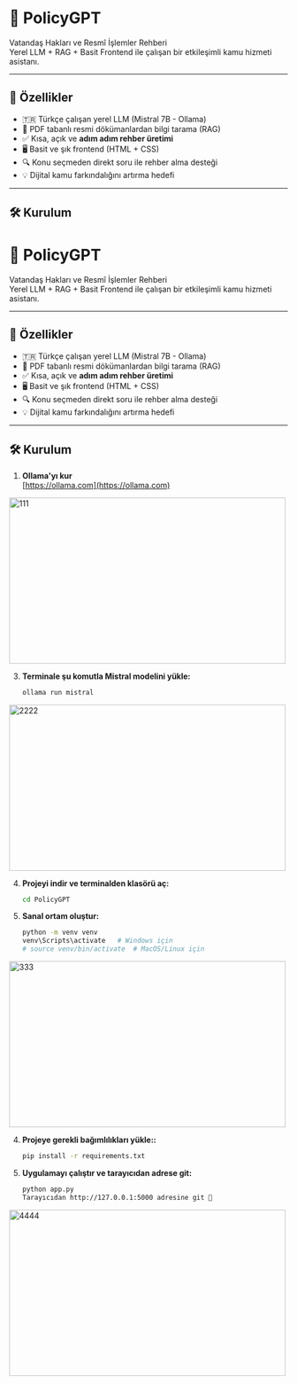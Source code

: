 # 📘 PolicyGPT

Vatandaş Hakları ve Resmî İşlemler Rehberi  
Yerel LLM + RAG + Basit Frontend ile çalışan bir etkileşimli kamu hizmeti asistanı.

---

## 🚀 Özellikler

- 🇹🇷 Türkçe çalışan yerel LLM (Mistral 7B - Ollama)
- 📄 PDF tabanlı resmi dökümanlardan bilgi tarama (RAG)
- ✅ Kısa, açık ve **adım adım rehber üretimi**
- 🖥️ Basit ve şık frontend (HTML + CSS)
- 🔍 Konu seçmeden direkt soru ile rehber alma desteği
- 💡 Dijital kamu farkındalığını artırma hedefi

---

## 🛠️ Kurulum

# 📘 PolicyGPT

Vatandaş Hakları ve Resmî İşlemler Rehberi  
Yerel LLM + RAG + Basit Frontend ile çalışan bir etkileşimli kamu hizmeti asistanı.

---

## 🚀 Özellikler

- 🇹🇷 Türkçe çalışan yerel LLM (Mistral 7B - Ollama)
- 📄 PDF tabanlı resmi dökümanlardan bilgi tarama (RAG)
- ✅ Kısa, açık ve **adım adım rehber üretimi**
- 🖥️ Basit ve şık frontend (HTML + CSS)
- 🔍 Konu seçmeden direkt soru ile rehber alma desteği
- 💡 Dijital kamu farkındalığını artırma hedefi

---

## 🛠️ Kurulum

1. **Ollama'yı kur**  
   [https://ollama.com](https://ollama.com)
<img width="500" height="300" alt="111" src="https://github.com/user-attachments/assets/2b800830-b165-426e-ba37-6ba3f2473fb7" />

3. **Terminale şu komutla Mistral modelini yükle:**
   ```bash
   ollama run mistral
<img width="500" height="300" alt="2222" src="https://github.com/user-attachments/assets/791c02d8-f7c4-4cc4-ab11-8408bc951f16" />

4. **Projeyi indir ve terminalden klasörü aç:**
   ```bash
   cd PolicyGPT

3. **Sanal ortam oluştur:**
   ```bash
   python -m venv venv
   venv\Scripts\activate   # Windows için
   # source venv/bin/activate  # MacOS/Linux için
<img width="500" height="300" alt="333" src="https://github.com/user-attachments/assets/5fc4294e-b3ed-4734-85d6-e2139a8fb437" />

4. **Projeye gerekli bağımlılıkları yükle::**
   ```bash
   pip install -r requirements.txt
   
4. **Uygulamayı çalıştır ve tarayıcıdan adrese git:**   
   ```bash
   python app.py
   Tarayıcıdan http://127.0.0.1:5000 adresine git 🎯
<img width="500" height="300" alt="4444" src="https://github.com/user-attachments/assets/1e5eb2e1-4e48-4353-a841-3d1b3fa81380" />


